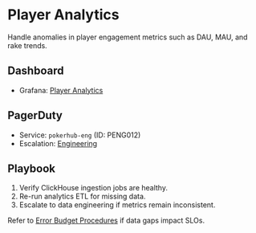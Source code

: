 # Player Analytics

Handle anomalies in player engagement metrics such as DAU, MAU, and rake trends.

## Dashboard
- Grafana: [Player Analytics](../../infra/observability/player-analytics-dashboard.json)

## PagerDuty
- Service: `pokerhub-eng` (ID: PENG012) <!-- Update ID if PagerDuty service changes -->
- Escalation: [Engineering](https://pokerhub.pagerduty.com/escalation_policies/PDEF456)

## Playbook
1. Verify ClickHouse ingestion jobs are healthy.
2. Re-run analytics ETL for missing data.
3. Escalate to data engineering if metrics remain inconsistent.

Refer to [Error Budget Procedures](../error-budget-procedures.md) if data gaps impact SLOs.
